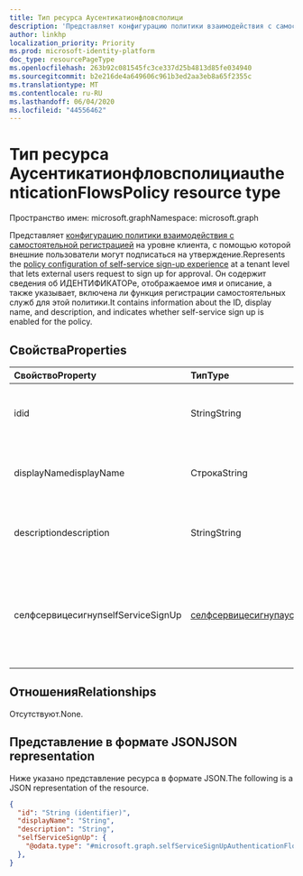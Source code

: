 ```yaml
---
title: Тип ресурса Аусентикатионфловсполици
description: 'Представляет конфигурацию политики взаимодействия с самостоятельной регистрацией на уровне клиента, с помощью которой внешние пользователи могут подписаться на утверждение. '
author: linkhp
localization_priority: Priority
ms.prod: microsoft-identity-platform
doc_type: resourcePageType
ms.openlocfilehash: 263b92c081545fc3ce337d25b4813d85fe034940
ms.sourcegitcommit: b2e216de4a649606c961b3ed2aa3eb8a65f2355c
ms.translationtype: MT
ms.contentlocale: ru-RU
ms.lasthandoff: 06/04/2020
ms.locfileid: "44556462"
---
```

# <a name="authenticationflowspolicy-resource-type"></a><span data-ttu-id="a5817-103">Тип ресурса Аусентикатионфловсполици</span><span class="sxs-lookup"><span data-stu-id="a5817-103">authenticationFlowsPolicy resource type</span></span>


<span data-ttu-id="a5817-104">Пространство имен: microsoft.graph</span><span class="sxs-lookup"><span data-stu-id="a5817-104">Namespace: microsoft.graph</span></span>

<span data-ttu-id="a5817-105">Представляет [конфигурацию политики взаимодействия с самостоятельной регистрацией](../resources/selfservicesignupauthenticationflowconfiguration.md) на уровне клиента, с помощью которой внешние пользователи могут подписаться на утверждение.</span><span class="sxs-lookup"><span data-stu-id="a5817-105">Represents the [policy configuration of self-service sign-up experience](../resources/selfservicesignupauthenticationflowconfiguration.md) at a tenant level that lets external users request to sign up for approval.</span></span> <span data-ttu-id="a5817-106">Он содержит сведения об ИДЕНТИФИКАТОРе, отображаемое имя и описание, а также указывает, включена ли функция регистрации самостоятельных служб для этой политики.</span><span class="sxs-lookup"><span data-stu-id="a5817-106">It contains information about the ID, display name, and description, and indicates whether self-service sign up is enabled for the policy.</span></span>

## <a name="properties"></a><span data-ttu-id="a5817-107">Свойства</span><span class="sxs-lookup"><span data-stu-id="a5817-107">Properties</span></span>
|<span data-ttu-id="a5817-108">Свойство</span><span class="sxs-lookup"><span data-stu-id="a5817-108">Property</span></span>|<span data-ttu-id="a5817-109">Тип</span><span class="sxs-lookup"><span data-stu-id="a5817-109">Type</span></span>|<span data-ttu-id="a5817-110">Описание</span><span class="sxs-lookup"><span data-stu-id="a5817-110">Description</span></span>|
|:-------|:---|:----------|
|<span data-ttu-id="a5817-111">id</span><span class="sxs-lookup"><span data-stu-id="a5817-111">id</span></span>|<span data-ttu-id="a5817-112">String</span><span class="sxs-lookup"><span data-stu-id="a5817-112">String</span></span>| <span data-ttu-id="a5817-113">Унаследованное свойство.</span><span class="sxs-lookup"><span data-stu-id="a5817-113">Inherited property.</span></span> <span data-ttu-id="a5817-114">Идентификатор политики потоков проверки подлинности.</span><span class="sxs-lookup"><span data-stu-id="a5817-114">The ID of the authentication flows policy.</span></span> <span data-ttu-id="a5817-115">Необязательное свойство.</span><span class="sxs-lookup"><span data-stu-id="a5817-115">Optional.</span></span> <span data-ttu-id="a5817-116">Только для чтения.</span><span class="sxs-lookup"><span data-stu-id="a5817-116">Read-only.</span></span>
|<span data-ttu-id="a5817-117">displayName</span><span class="sxs-lookup"><span data-stu-id="a5817-117">displayName</span></span>|<span data-ttu-id="a5817-118">Строка</span><span class="sxs-lookup"><span data-stu-id="a5817-118">String</span></span>| <span data-ttu-id="a5817-119">Унаследованное свойство.</span><span class="sxs-lookup"><span data-stu-id="a5817-119">Inherited property.</span></span> <span data-ttu-id="a5817-120">Понятное для человека имя политики.</span><span class="sxs-lookup"><span data-stu-id="a5817-120">The human-readable name of the policy.</span></span> <span data-ttu-id="a5817-121">Это свойство не является ключом.</span><span class="sxs-lookup"><span data-stu-id="a5817-121">This property is not a key.</span></span> <span data-ttu-id="a5817-122">Необязательное свойство.</span><span class="sxs-lookup"><span data-stu-id="a5817-122">Optional.</span></span> <span data-ttu-id="a5817-123">Только для чтения.</span><span class="sxs-lookup"><span data-stu-id="a5817-123">Read-only.</span></span>|
|<span data-ttu-id="a5817-124">description</span><span class="sxs-lookup"><span data-stu-id="a5817-124">description</span></span>|<span data-ttu-id="a5817-125">String</span><span class="sxs-lookup"><span data-stu-id="a5817-125">String</span></span>|<span data-ttu-id="a5817-126">Унаследованное свойство.</span><span class="sxs-lookup"><span data-stu-id="a5817-126">Inherited property.</span></span> <span data-ttu-id="a5817-127">Описание политики.</span><span class="sxs-lookup"><span data-stu-id="a5817-127">A description of the policy.</span></span> <span data-ttu-id="a5817-128">Это свойство не является ключом.</span><span class="sxs-lookup"><span data-stu-id="a5817-128">This property is not a key.</span></span> <span data-ttu-id="a5817-129">Необязательное свойство.</span><span class="sxs-lookup"><span data-stu-id="a5817-129">Optional.</span></span> <span data-ttu-id="a5817-130">Только для чтения.</span><span class="sxs-lookup"><span data-stu-id="a5817-130">Read-only.</span></span>|
|<span data-ttu-id="a5817-131">селфсервицесигнуп</span><span class="sxs-lookup"><span data-stu-id="a5817-131">selfServiceSignUp</span></span>|[<span data-ttu-id="a5817-132">селфсервицесигнупаусентикатионфловконфигуратион</span><span class="sxs-lookup"><span data-stu-id="a5817-132">selfServiceSignUpAuthenticationFlowConfiguration</span></span>](../resources/selfservicesignupauthenticationflowconfiguration.md) |<span data-ttu-id="a5817-133">Содержит параметры [селфсервицесигнупаусентикатионфловконфигуратион](../resources/selfservicesignupauthenticationflowconfiguration.md) , которые сообщают, включена или отключена самостоятельная регистрация.</span><span class="sxs-lookup"><span data-stu-id="a5817-133">Contains [selfServiceSignUpAuthenticationFlowConfiguration](../resources/selfservicesignupauthenticationflowconfiguration.md) settings that convey whether self-service sign-up is enabled or disabled.</span></span> <span data-ttu-id="a5817-134">Это свойство не является ключом.</span><span class="sxs-lookup"><span data-stu-id="a5817-134">This property is not a key.</span></span> <span data-ttu-id="a5817-135">Необязательное свойство.</span><span class="sxs-lookup"><span data-stu-id="a5817-135">Optional.</span></span> <span data-ttu-id="a5817-136">Только для чтения.</span><span class="sxs-lookup"><span data-stu-id="a5817-136">Read-only.</span></span> |

## <a name="relationships"></a><span data-ttu-id="a5817-137">Отношения</span><span class="sxs-lookup"><span data-stu-id="a5817-137">Relationships</span></span>
<span data-ttu-id="a5817-138">Отсутствуют.</span><span class="sxs-lookup"><span data-stu-id="a5817-138">None.</span></span>

## <a name="json-representation"></a><span data-ttu-id="a5817-139">Представление в формате JSON</span><span class="sxs-lookup"><span data-stu-id="a5817-139">JSON representation</span></span>
<span data-ttu-id="a5817-140">Ниже указано представление ресурса в формате JSON.</span><span class="sxs-lookup"><span data-stu-id="a5817-140">The following is a JSON representation of the resource.</span></span>
<!-- {
  "blockType": "resource",
  "keyProperty": "id",
  "@odata.type": "microsoft.graph.authenticationFlowsPolicy",
  "baseType": "",
  "openType": false
}
-->

``` json
{
  "id": "String (identifier)",
  "displayName": "String",
  "description": "String",
  "selfServiceSignUp": {
    "@odata.type": "#microsoft.graph.selfServiceSignUpAuthenticationFlowConfiguration"
  },
}
```

